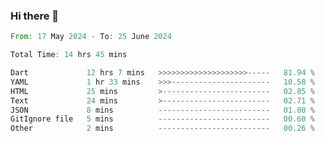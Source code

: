 ### Hi there 👋

<!--START_SECTION:waka-->

```rust
From: 17 May 2024 - To: 25 June 2024

Total Time: 14 hrs 45 mins

Dart             12 hrs 7 mins   >>>>>>>>>>>>>>>>>>>>-----   81.94 %
YAML             1 hr 33 mins    >>>----------------------   10.58 %
HTML             25 mins         >------------------------   02.85 %
Text             24 mins         >------------------------   02.71 %
JSON             8 mins          -------------------------   01.00 %
GitIgnore file   5 mins          -------------------------   00.60 %
Other            2 mins          -------------------------   00.26 %
```

<!--END_SECTION:waka-->

<!--
**simonyathi1/simonyathi1** is a ✨ _special_ ✨ repository because its `README.md` (this file) appears on your GitHub profile.

Here are some ideas to get you started:

- 🔭 I’m currently working on ...
- 🌱 I’m currently learning ...
- 👯 I’m looking to collaborate on ...
- 🤔 I’m looking for help with ...
- 💬 Ask me about ...
- 📫 How to reach me: ...
- 😄 Pronouns: ...
- ⚡ Fun fact: ...
-->

